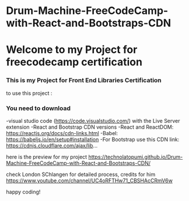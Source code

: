# Drum-Machine-FreeCodeCamp-with-React-and-Bootstraps-CDN
# Welcome to my Project for freecodecamp certification
### This is my Project for Front End Libraries Certification

to use this project :
### You need to download
-visual studio code (https://code.visualstudio.com/) with the Live Server extension
-React and Bootstrap CDN versions
-React and ReactDOM: https://reactjs.org/docs/cdn-links.html
-Babel: https://babeljs.io/en/setup#installation
-For Bootstrap use this CDN link:  https://cdnjs.cloudflare.com/ajax/lib...

here is the preview for my project
https://technolatopumi.github.io/Drum-Machine-FreeCodeCamp-with-React-and-Bootstraps-CDN/

check London SChlangen for detailed process, credits for him
https://www.youtube.com/channel/UC4oRFTHw71_CBSHAcCRmV6w

happy coding!
